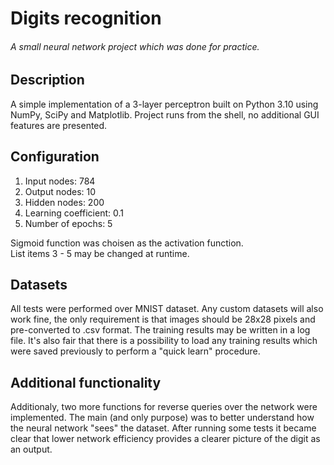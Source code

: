 # Digits recognition
###### A small neural network project which was done for practice.

Description
-----------

A simple implementation of a 3-layer perceptron built on Python 3.10 using NumPy, SciPy and Matplotlib. Project runs from the shell, no additional GUI features are presented.

Configuration
-------------
1. Input nodes: 784  
2. Output nodes: 10  
3. Hidden nodes: 200
4. Learning coefficient: 0.1
5. Number of epochs: 5
  
Sigmoid function was choisen as the activation function.  
List items 3 - 5 may be changed at runtime.

Datasets
--------

All tests were performed over MNIST dataset. Any custom datasets will also work fine, the only requirement is that images should be 28x28 pixels and pre-converted to .csv format.
The training results may be written in a log file. It's also fair that there is a possibility to load any training results which were saved previously to perform a "quick learn" procedure.

Additional functionality
------------------------

Additionaly, two more functions for reverse queries over the network were implemented. The main (and only purpose) was to better understand how the neural network "sees" the dataset. After running some tests it became clear that lower network efficiency provides a clearer picture of the digit as an output.
